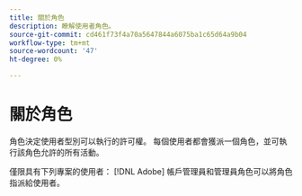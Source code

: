 ```yaml
---
title: 關於角色
description: 瞭解使用者角色。
source-git-commit: cd461f73f4a70a5647844a6075ba1c65d64a9b04
workflow-type: tm+mt
source-wordcount: '47'
ht-degree: 0%

---
```


# 關於角色

角色決定使用者型別可以執行的許可權。 每個使用者都會獲派一個角色，並可執行該角色允許的所有活動。

僅限具有下列專案的使用者： [!DNL Adobe] 帳戶管理員和管理員角色可以將角色指派給使用者。
